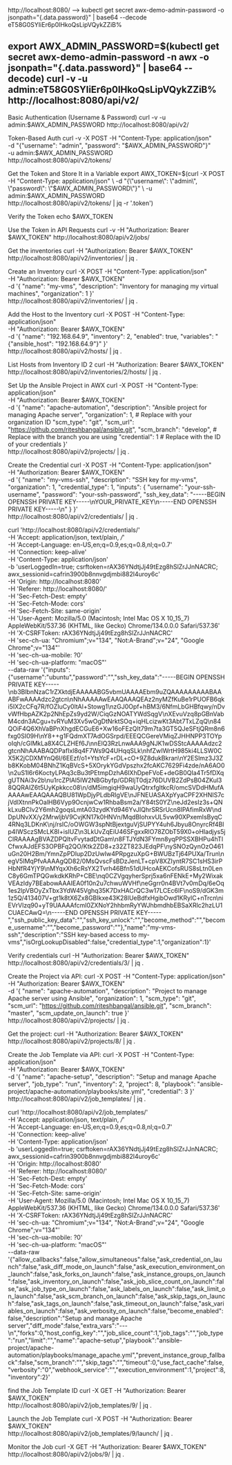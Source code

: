 
http://localhost:8080/ -->
 kubectl get secret awx-demo-admin-password -o jsonpath="{.data.password}" | base64 --decode
eT58G0SYIiEr6p0lHkoQsLipVQykZZiB%

export AWX_ADMIN_PASSWORD=$(kubectl get secret awx-demo-admin-password -n awx -o jsonpath="{.data.password}" | base64 --decode)
curl -v -u admin:eT58G0SYIiEr6p0lHkoQsLipVQykZZiB% http://localhost:8080/api/v2/
----------------------------------

Basic Authentication (Username & Password)
curl -v -u admin:$AWX_ADMIN_PASSWORD http://localhost:8080/api/v2/

Token-Based Auth
curl -v -X POST -H "Content-Type: application/json" \
    -d "{\"username\": \"admin\", \"password\": \"$AWX_ADMIN_PASSWORD\"}" \
    -u admin:$AWX_ADMIN_PASSWORD \
    http://localhost:8080/api/v2/tokens/


Get the Token and Store It in a Variable
export AWX_TOKEN=$(curl -X POST -H "Content-Type: application/json" \
    -d "{\"username\": \"admin\", \"password\": \"$AWX_ADMIN_PASSWORD\"}" \
    -u admin:$AWX_ADMIN_PASSWORD \
    http://localhost:8080/api/v2/tokens/ | jq -r '.token')


Verify the Token
echo $AWX_TOKEN


Use the Token in API Requests
curl -v -H "Authorization: Bearer $AWX_TOKEN" http://localhost:8080/api/v2/jobs/

Get the inventories
curl -H "Authorization: Bearer $AWX_TOKEN" http://localhost:8080/api/v2/inventories/ | jq .

Create an Inventory 
curl -X POST -H "Content-Type: application/json" \
    -H "Authorization: Bearer $AWX_TOKEN" \
    -d '{
          "name": "my-vms",
          "description": "Inventory for managing my virtual machines",
          "organization": 1
        }' \
    http://localhost:8080/api/v2/inventories/ | jq .


Add the Host to the Inventory
curl -X POST -H "Content-Type: application/json" \
  -H "Authorization: Bearer $AWX_TOKEN" \
  -d '{
        "name": "192.168.64.9", 
        "inventory": 2, 
        "enabled": true, 
        "variables": "{\"ansible_host\": \"192.168.64.9\"}"
      }' \
  http://localhost:8080/api/v2/hosts/ | jq .

List Hosts from Inventory ID 2
curl -H "Authorization: Bearer $AWX_TOKEN" \
    http://localhost:8080/api/v2/inventories/2/hosts/ | jq .


Set Up the Ansible Project in AWX
curl -X POST -H "Content-Type: application/json" \
    -H "Authorization: Bearer $AWX_TOKEN" \
    -d '{
          "name": "apache-automation",
          "description": "Ansible project for managing Apache server",
          "organization": 1,  # Replace with your organization ID
          "scm_type": "git",
          "scm_url": "https://github.com/riteshbangal/ansible.git",
          "scm_branch": "develop",  # Replace with the branch you are using
          "credential": 1  # Replace with the ID of your credentials
        }' \
    http://localhost:8080/api/v2/projects/ | jq .



Create the Credential
curl -X POST -H "Content-Type: application/json" \
-H "Authorization: Bearer $AWX_TOKEN" \
-d '{
        "name": "my-vms-ssh",
        "description": "SSH key for my-vms",
        "organization": 1, 
        "credential_type": 1,
        "inputs": {
        "username": "your-ssh-username",
        "password": "your-ssh-password",
        "ssh_key_data": "-----BEGIN OPENSSH PRIVATE KEY-----\nYOUR_PRIVATE_KEY\n-----END OPENSSH PRIVATE KEY-----\n"
        }
    }' \
http://localhost:8080/api/v2/credentials/ | jq .


curl 'http://localhost:8080/api/v2/credentials/' \
  -H 'Accept: application/json, text/plain, */*' \
  -H 'Accept-Language: en-US,en;q=0.9,es;q=0.8,nl;q=0.7' \
  -H 'Connection: keep-alive' \
  -H 'Content-Type: application/json' \
  -b 'userLoggedIn=true; csrftoken=rAX36YNdtjJj49tEzg8hSlZrJJnNACRC; awx_sessionid=cafrin3900b8nnvgdjmbi882l4uroy6c' \
  -H 'Origin: http://localhost:8080' \
  -H 'Referer: http://localhost:8080/' \
  -H 'Sec-Fetch-Dest: empty' \
  -H 'Sec-Fetch-Mode: cors' \
  -H 'Sec-Fetch-Site: same-origin' \
  -H 'User-Agent: Mozilla/5.0 (Macintosh; Intel Mac OS X 10_15_7) AppleWebKit/537.36 (KHTML, like Gecko) Chrome/134.0.0.0 Safari/537.36' \
  -H 'X-CSRFToken: rAX36YNdtjJj49tEzg8hSlZrJJnNACRC' \
  -H 'sec-ch-ua: "Chromium";v="134", "Not:A-Brand";v="24", "Google Chrome";v="134"' \
  -H 'sec-ch-ua-mobile: ?0' \
  -H 'sec-ch-ua-platform: "macOS"' \
  --data-raw '{"inputs":{"username":"ubuntu","password":"","ssh_key_data":"-----BEGIN OPENSSH PRIVATE KEY-----\nb3BlbnNzaC1rZXktdjEAAAAABG5vbmUAAAAEbm9uZQAAAAAAAAABAAABFwAAAAdzc2gtcn\nNhAAAAAwEAAQAAAQEAz2nyMZfKuBe1rPUOFB6qki5IX2cCFq7R/fOZIuCy0ltAl+Stowg1\nzGJ0Opf+hBM3/6NfmLbGHBfqwy/nDvvWfHbpAZK2p2NhEpZs9yd2W/CiqGzNOATYWdSqgV\nXEvuVzq8pGBnVabM4cdn3ACgu+tvRYuM3Xv5wOgDtNrktSOq+iqHLcizwKt3Abt7TxLZqQ\n84QOiF4Q6XhVaBPnXhgdECGuE6+Xw16oFEzQIt79m7ta3GT5QJeSFtjQRm8n6fxg0SI09H\nY8++g1FQdmXT7AdOGSrpd/EEEQCGereVMiqZJHHNPP3TOYpoIqh/cGlMkLa8X4CLZHEf6J\nnElQ3RzLnwAAA9gNJK1wDSStcAAAAAdzc2gtcnNhAAABAQDPafIxl8q4F7Ws9Q4UHqqSLk\nhfZwIWrtH985ki4LLSW0CX5K2jCDXMYnQ6l/6EEzf/o1+YtsYcF+rDL+cO+9Z8dukBkran\nY2ESlmz3J3Zb8KKobM04BNhZ1KqBVcS+5XOrykYGdVpszhx2fcAKC7629Fi4zde/nA6AO0\n2uS1I6r6KoctyLPAq3cBu3tPEtmpDzhA6IXhDpeFVoE+deGB0QIa4Tr5fDXqgUTNAi3v2b\nu1rcZPlAl5IW2NBGbyfp/GDRIjT0djz76DUVB2ZdPsB04ZKul38QQRAIZ6t5UyKpkkcc08\n/dM5imgiqH9waUyQtrxfgItkcR/omcSVDdHMufAAAAAwEAAQAAAQBU81WpDjyPLdbRIgVE\nJFNEUASAXpYyaCPF2XHNIS7cjVdlXtnnPkOalHB6Vyp9OcnjwCw1RhbaBsm2a/Y84tS0YZ\neJd2esIz3s+QNkLxuBCIv2Y6mh2goqsLmtA03zydKYd946YvJIQhrSRSrUcn8IPAfimRxW\ndDpUNvXX/y2MrwljbV9CvjKN17k0HNVn/MqdBlohxvUL5vw90XPxemIsByqC4RNq3LDKnK\nj/rsIC/oOWGW3spNtBjextguVjSUPYY4uh6Jbyu8OnyrcRf4BIp4IWSczSMcLK8I+isIUZ\n3LkUvZqEiU46SFgxxRlO78ZObT59X0+oHIadjys5jCIRAAAAgBVAZDPQltvFvytadDtGam\n8FTJYdN3FYmn8yqPPSSXBHPu4hTlCfwxAJdEFS3OPBFq2QO/Ktk2ZD8+z32ZT823JEdqPF\nySNOzQynOzO461uGn20H2Bm/YmnZpPDlup2DzUwIw4PRpgzuXpG+BWUBzTj64PUXa/Trun\negV5IMqPfvAAAAgQD82/0MsQvscFsBDzJenLT+cpV8XZIyntR7SC1sHS3irPHbNfR4YjY9\nMYqxXh6cRsYX2Tvrh46Bfn51dUHcoAEKCofsRUS8sLtn0LenC8y6GmTPQGwkdkKRhP+CBE\nq0CZVgqyherSprj5xa6nFENkE+My2WixakVEAzIdy7BEabowAAAIEA0f10n2u7chwuWVHf\neGgrr0n4BVt7v0mDq/6eOq1es2lpVBOyZxTbx3YdW45Vghq35K7DxHACrQC3w17LCEc6lF\noS9/dGK3m1z5Q/413407V+gt1k8tX6Zx8GBIkxe43K28lUeBdfxHgibOwd1KRylC+nTrcn\niEVrVlzq90+yT9UAAAAfcml0ZXNoY2hhbmRyYWJhbmdhbEBSaXRlc2hzLU1CUAECAwQ=\n-----END OPENSSH PRIVATE KEY-----","ssh_public_key_data":"","ssh_key_unlock":"","become_method":"","become_username":"","become_password":""},"name":"my-vms-ssh","description":"SSH key-based access to my-vms","isOrgLookupDisabled":false,"credential_type":1,"organization":1}'



  Verify credentials
  curl -H "Authorization: Bearer $AWX_TOKEN" \
    http://localhost:8080/api/v2/credentials/3/ | jq .


Create the Project via API:
curl -X POST -H "Content-Type: application/json" \
    -H "Authorization: Bearer $AWX_TOKEN" \
    -d '{
          "name": "apache-automation",
          "description": "Project to manage Apache server using Ansible",
          "organization": 1,
          "scm_type": "git",
          "scm_url": "https://github.com/riteshbangal/ansible.git",
          "scm_branch": "master",
          "scm_update_on_launch": true
        }' \
    http://localhost:8080/api/v2/projects/ | jq .


Get the project:
curl -H "Authorization: Bearer $AWX_TOKEN" \
    http://localhost:8080/api/v2/projects/8/ | jq .

Create the Job Template via API:
curl -X POST -H "Content-Type: application/json" \
    -H "Authorization: Bearer $AWX_TOKEN" \
    -d '{
          "name": "apache-setup",
          "description": "Setup and manage Apache server",
          "job_type": "run",
          "inventory": 2,
          "project": 8,
          "playbook": "ansible-project/apache-automation/playbooks/site.yml",
          "credential": 3
        }' \
    http://localhost:8080/api/v2/job_templates/ | jq .

curl 'http://localhost:8080/api/v2/job_templates/' \
  -H 'Accept: application/json, text/plain, */*' \
  -H 'Accept-Language: en-US,en;q=0.9,es;q=0.8,nl;q=0.7' \
  -H 'Connection: keep-alive' \
  -H 'Content-Type: application/json' \
  -b 'userLoggedIn=true; csrftoken=rAX36YNdtjJj49tEzg8hSlZrJJnNACRC; awx_sessionid=cafrin3900b8nnvgdjmbi882l4uroy6c' \
  -H 'Origin: http://localhost:8080' \
  -H 'Referer: http://localhost:8080/' \
  -H 'Sec-Fetch-Dest: empty' \
  -H 'Sec-Fetch-Mode: cors' \
  -H 'Sec-Fetch-Site: same-origin' \
  -H 'User-Agent: Mozilla/5.0 (Macintosh; Intel Mac OS X 10_15_7) AppleWebKit/537.36 (KHTML, like Gecko) Chrome/134.0.0.0 Safari/537.36' \
  -H 'X-CSRFToken: rAX36YNdtjJj49tEzg8hSlZrJJnNACRC' \
  -H 'sec-ch-ua: "Chromium";v="134", "Not:A-Brand";v="24", "Google Chrome";v="134"' \
  -H 'sec-ch-ua-mobile: ?0' \
  -H 'sec-ch-ua-platform: "macOS"' \
  --data-raw '{"allow_callbacks":false,"allow_simultaneous":false,"ask_credential_on_launch":false,"ask_diff_mode_on_launch":false,"ask_execution_environment_on_launch":false,"ask_forks_on_launch":false,"ask_instance_groups_on_launch":false,"ask_inventory_on_launch":false,"ask_job_slice_count_on_launch":false,"ask_job_type_on_launch":false,"ask_labels_on_launch":false,"ask_limit_on_launch":false,"ask_scm_branch_on_launch":false,"ask_skip_tags_on_launch":false,"ask_tags_on_launch":false,"ask_timeout_on_launch":false,"ask_variables_on_launch":false,"ask_verbosity_on_launch":false,"become_enabled":false,"description":"Setup and manage Apache server","diff_mode":false,"extra_vars":"---\n","forks":0,"host_config_key":"","job_slice_count":1,"job_tags":"","job_type":"run","limit":"","name":"apache-setup","playbook":"ansible-project/apache-automation/playbooks/manage_apache.yml","prevent_instance_group_fallback":false,"scm_branch":"","skip_tags":"","timeout":0,"use_fact_cache":false,"verbosity":"0","webhook_service":"","execution_environment":1,"project":8,"inventory":2}'

find the Job Template ID
curl -X GET -H "Authorization: Bearer $AWX_TOKEN" \
    http://localhost:8080/api/v2/job_templates/9/ | jq .


Launch the Job Template
curl -X POST -H "Authorization: Bearer $AWX_TOKEN" \
    http://localhost:8080/api/v2/job_templates/9/launch/ | jq .


Monitor the Job
curl -X GET -H "Authorization: Bearer $AWX_TOKEN" \
    http://localhost:8080/api/v2/jobs/9/ | jq .

